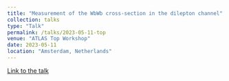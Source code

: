 ```yaml
---
title: "Measurement of the WbWb cross-section in the dilepton channel"
collection: talks
type: "Talk"
permalink: /talks/2023-05-11-top
venue: "ATLAS Top Workshop"
date: 2023-05-11
location: "Amsterdam, Netherlands"
---
```


[Link to the talk](https://indico.cern.ch/event/1257761/contributions/5370757/attachments/2642693/4579187/GianlucaBianco.pdf)
